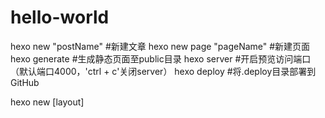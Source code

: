# hello-world
hexo new "postName" #新建文章
hexo new page "pageName" #新建页面
hexo generate #生成静态页面至public目录
hexo server #开启预览访问端口（默认端口4000，'ctrl + c'关闭server）
hexo deploy #将.deploy目录部署到GitHub

hexo new [layout] <title>
hexo new photo "My Gallery"
hexo new "Hello World" --lang tw



以上是文章摘要 <!--more--> 以下是余下全文




---
title: hexo备忘
---
Welcome to [Hexo](https://hexo.io/)! This is your very first post. Check [documentation](https://hexo.io/docs/) for more info. If you get any problems when using Hexo, you can find the answer in [troubleshooting](https://hexo.io/docs/troubleshooting.html) or you can ask me on [GitHub](https://github.com/hexojs/hexo/issues).
<!--more-->
## Quick Start

### Create a new post

``` bash
$ hexo new "My New Post"
```
{% codeblock %}
alert('Hello World!');
{% endcodeblock %}

{% codeblock Array.map %}
array.map(callback[, thisArg])
{% endcodeblock %}

{% codeblock _.compact http://underscorejs.org/#compact Underscore.js %}
_.compact([0, 1, false, 2, '', 3]);
=> [1, 2, 3]
{% endcodeblock %}

<!--234323523-->

插入 source 文件夹内的代码文件。
{% include_code [title] [lang:language] path/to/file %}

引用其他文章的链接。
{% post_path slug %}
{% post_link slug [title] %}




{% img "/uploads/head.jpeg" "tupian" %}

More info: [Writing](https://hexo.io/docs/writing.html)
### Run server

``` bash
$ hexo server
```
<!--more-->
More info: [Server](https://hexo.io/docs/server.html)

### Generate static files

``` bash
$ hexo generate
```

More info: [Generating](https://hexo.io/docs/generating.html)

### Deploy to remote sites

``` bash
$ hexo deploy
```

More info: [Deployment](https://hexo.io/docs/deployment.html)


{% blockquote @DevDocs https://twitter.com/devdocs/status/356095192085962752 %}
NEW: DevDocs now comes with syntax highlighting. http://devdocs.io
{% endblockquote %}

{% codeblock %}
alert('Hello World!');
{% endcodeblock %}

To embed an iframe:
{% iframe url [width] [height] %}

Inserts an image with specified size.
{% img [class names] "/uploads/head.jpeg" [200] [100] ["title" ["alt"]] %}



